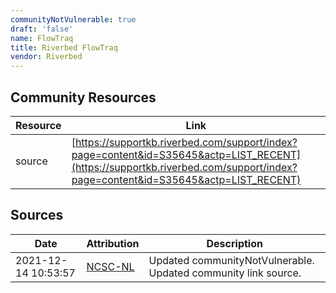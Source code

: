 ```yaml
---
communityNotVulnerable: true
draft: 'false'
name: FlowTraq
title: Riverbed FlowTraq
vendor: Riverbed
---
```



## Community Resources
| Resource | Link |
| --- | --- |
| source | [https://supportkb.riverbed.com/support/index?page=content&id=S35645&actp=LIST_RECENT](https://supportkb.riverbed.com/support/index?page=content&id=S35645&actp=LIST_RECENT) |


## Sources
| Date | Attribution | Description |
| --- | --- | --- |
| 2021-12-14 10:53:57 | [NCSC-NL](https://github.com/NCSC-NL/log4shell/blob/main/software/README.md) | Updated communityNotVulnerable. Updated community link source.  |
